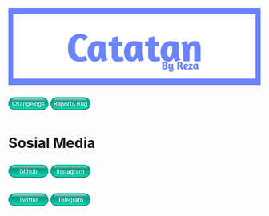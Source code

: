 [![images](images/20220215_193057.jpg)](https://github.com/FrogasQ/Catatan)

[![images](images/Button_1.png)](https://github.com/FrogasQ/Catatan/tree/main/changelogs) [![images](images/button_2.png)](https://github.com/FrogasQ/Catatan/issues)

# Sosial Media

[![images](images/button_7.png)](https://github.com/FrogasQ) [![images](images/button_4.png)](https://www.instagram.com/mmadeza_)

[![images](images/button_6.png)](https://mobile.twitter.com/mmadeza_) [![images](images/button_5.png)](https://t.me/RezaByID)
